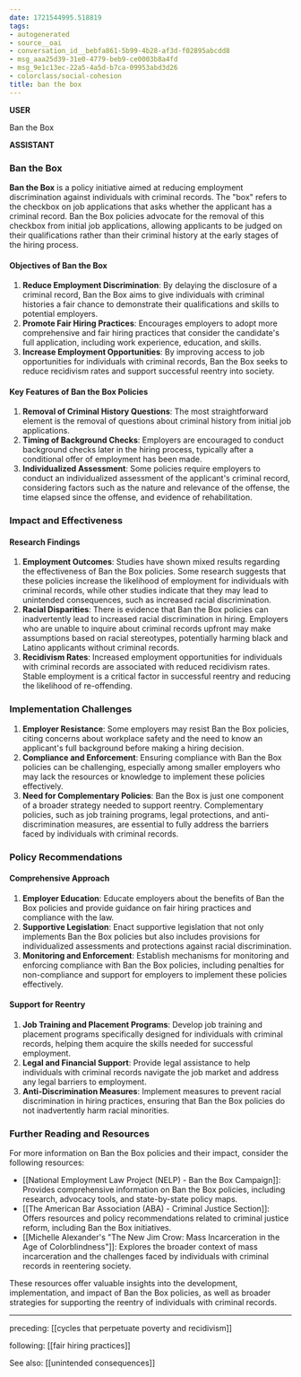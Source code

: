 ```yaml
---
date: 1721544995.518819
tags:
- autogenerated
- source__oai
- conversation_id__bebfa861-5b99-4b28-af3d-f02895abcdd8
- msg_aaa25d39-31e0-4779-beb9-ce0003b8a4fd
- msg_9e1c13ec-22a5-4a5d-b7ca-09953abd3d26
- colorclass/social-cohesion
title: ban the box
---
```


**USER**

Ban the Box


**ASSISTANT**

### Ban the Box

**Ban the Box** is a policy initiative aimed at reducing employment discrimination against individuals with criminal records. The "box" refers to the checkbox on job applications that asks whether the applicant has a criminal record. Ban the Box policies advocate for the removal of this checkbox from initial job applications, allowing applicants to be judged on their qualifications rather than their criminal history at the early stages of the hiring process.

#### Objectives of Ban the Box

1. **Reduce Employment Discrimination**: By delaying the disclosure of a criminal record, Ban the Box aims to give individuals with criminal histories a fair chance to demonstrate their qualifications and skills to potential employers.
2. **Promote Fair Hiring Practices**: Encourages employers to adopt more comprehensive and fair hiring practices that consider the candidate's full application, including work experience, education, and skills.
3. **Increase Employment Opportunities**: By improving access to job opportunities for individuals with criminal records, Ban the Box seeks to reduce recidivism rates and support successful reentry into society.

#### Key Features of Ban the Box Policies

1. **Removal of Criminal History Questions**: The most straightforward element is the removal of questions about criminal history from initial job applications.
2. **Timing of Background Checks**: Employers are encouraged to conduct background checks later in the hiring process, typically after a conditional offer of employment has been made.
3. **Individualized Assessment**: Some policies require employers to conduct an individualized assessment of the applicant's criminal record, considering factors such as the nature and relevance of the offense, the time elapsed since the offense, and evidence of rehabilitation.

### Impact and Effectiveness

#### Research Findings

1. **Employment Outcomes**: Studies have shown mixed results regarding the effectiveness of Ban the Box policies. Some research suggests that these policies increase the likelihood of employment for individuals with criminal records, while other studies indicate that they may lead to unintended consequences, such as increased racial discrimination.
2. **Racial Disparities**: There is evidence that Ban the Box policies can inadvertently lead to increased racial discrimination in hiring. Employers who are unable to inquire about criminal records upfront may make assumptions based on racial stereotypes, potentially harming black and Latino applicants without criminal records.
3. **Recidivism Rates**: Increased employment opportunities for individuals with criminal records are associated with reduced recidivism rates. Stable employment is a critical factor in successful reentry and reducing the likelihood of re-offending.

### Implementation Challenges

1. **Employer Resistance**: Some employers may resist Ban the Box policies, citing concerns about workplace safety and the need to know an applicant's full background before making a hiring decision.
2. **Compliance and Enforcement**: Ensuring compliance with Ban the Box policies can be challenging, especially among smaller employers who may lack the resources or knowledge to implement these policies effectively.
3. **Need for Complementary Policies**: Ban the Box is just one component of a broader strategy needed to support reentry. Complementary policies, such as job training programs, legal protections, and anti-discrimination measures, are essential to fully address the barriers faced by individuals with criminal records.

### Policy Recommendations

#### Comprehensive Approach

1. **Employer Education**: Educate employers about the benefits of Ban the Box policies and provide guidance on fair hiring practices and compliance with the law.
2. **Supportive Legislation**: Enact supportive legislation that not only implements Ban the Box policies but also includes provisions for individualized assessments and protections against racial discrimination.
3. **Monitoring and Enforcement**: Establish mechanisms for monitoring and enforcing compliance with Ban the Box policies, including penalties for non-compliance and support for employers to implement these policies effectively.

#### Support for Reentry

1. **Job Training and Placement Programs**: Develop job training and placement programs specifically designed for individuals with criminal records, helping them acquire the skills needed for successful employment.
2. **Legal and Financial Support**: Provide legal assistance to help individuals with criminal records navigate the job market and address any legal barriers to employment.
3. **Anti-Discrimination Measures**: Implement measures to prevent racial discrimination in hiring practices, ensuring that Ban the Box policies do not inadvertently harm racial minorities.

### Further Reading and Resources

For more information on Ban the Box policies and their impact, consider the following resources:

- [[National Employment Law Project (NELP) - Ban the Box Campaign]]: Provides comprehensive information on Ban the Box policies, including research, advocacy tools, and state-by-state policy maps.
- [[The American Bar Association (ABA) - Criminal Justice Section]]: Offers resources and policy recommendations related to criminal justice reform, including Ban the Box initiatives.
- [[Michelle Alexander's "The New Jim Crow: Mass Incarceration in the Age of Colorblindness"]]: Explores the broader context of mass incarceration and the challenges faced by individuals with criminal records in reentering society.

These resources offer valuable insights into the development, implementation, and impact of Ban the Box policies, as well as broader strategies for supporting the reentry of individuals with criminal records.


---

preceding: [[cycles that perpetuate poverty and recidivism]]  


following: [[fair hiring practices]]

See also: [[unintended consequences]]